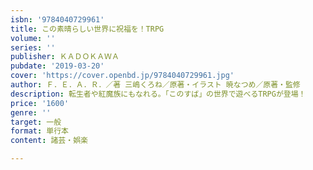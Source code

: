 ```yaml
---
isbn: '9784040729961'
title: この素晴らしい世界に祝福を！TRPG
volume: ''
series: ''
publisher: ＫＡＤＯＫＡＷＡ
pubdate: '2019-03-20'
cover: 'https://cover.openbd.jp/9784040729961.jpg'
author: Ｆ．Ｅ．Ａ．Ｒ．／著 三嶋くろね／原著・イラスト 暁なつめ／原著・監修
description: 転生者や紅魔族にもなれる。「このすば」の世界で遊べるTRPGが登場！
price: '1600'
genre: ''
target: 一般
format: 単行本
content: 諸芸・娯楽

---
```

